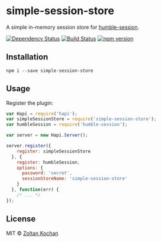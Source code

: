 # simple-session-store

A simple in-memory session store for [humble-session](https://github.com/zkochan/humble-session).

[![Dependency Status](https://david-dm.org/zkochan/simple-session-store/status.svg?style=flat)](https://david-dm.org/zkochan/simple-session-store)
[![Build Status](https://travis-ci.org/zkochan/simple-session-store.svg?branch=master)](https://travis-ci.org/zkochan/simple-session-store)
[![npm version](https://badge.fury.io/js/simple-session-store.svg)](http://badge.fury.io/js/simple-session-store)


## Installation

```
npm i --save simple-session-store
```


## Usage

Register the plugin:

```js
var Hapi = require('hapi');
var simpleSessionStore = require('simple-session-store');
var humbleSession = require('humble-session');

var server = new Hapi.Server();

server.register({
    register: simpleSessionStore
  }, {
    register: humbleSession,
    options: {
      password: 'secret',
      sessionStoreName: 'simple-session-store'
    }
  }, function(err) {
    /* ... */
});
```


## License

MIT © [Zoltan Kochan](https://www.kochan.io)
